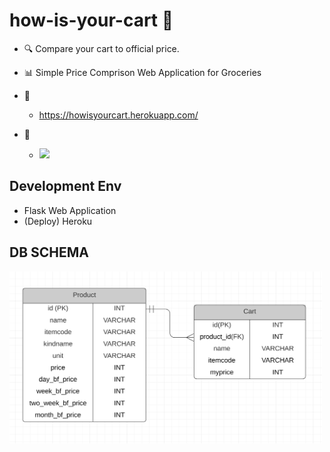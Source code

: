 # how-is-your-cart 🛒
- 🔍 Compare your cart to official price.   
- 📊 Simple Price Comprison Web Application for Groceries

- 👀
  - https://howisyourcart.herokuapp.com/
- 🍇
  - <img src="https://user-images.githubusercontent.com/40647396/112965485-44263f80-9184-11eb-9cfc-590725e12d2d.png" width="50%">





## Development Env
- Flask Web Application
- (Deploy) Heroku


## DB SCHEMA
<img src="./howisyourcart_dbschma.png" width="500">

